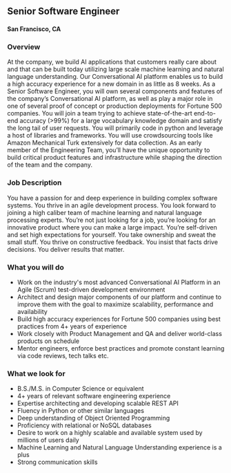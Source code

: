 ## Senior Software Engineer
#### San Francisco, CA

### Overview
At the company, we build AI applications that customers really care about and that can be built today utilizing large scale machine learning and natural language understanding. Our Conversational AI platform enables us to build a high accuracy experience for a new domain in as little as 8 weeks. As a Senior Software Engineer, you will own several components and features of the company’s Conversational AI platform, as well as play a major role in one of several proof of concept or production deployments for Fortune 500 companies. You will join a team trying to achieve state-of-the-art end-to-end accuracy (>99%) for a large vocabulary knowledge domain and satisfy the long tail of user requests. You will primarily code in python and leverage a host of libraries and frameworks. You will use crowdsourcing tools like Amazon Mechanical Turk extensively for data collection. As an early member of the Engineering Team, you’ll have the unique opportunity to build critical product features and infrastructure while shaping the direction of the team and the company.

### Job Description
You have a passion for and deep experience in building complex software systems. You thrive in an agile development process. You look forward to joining a high caliber team of machine learning and natural language processing experts. You’re not just looking for a job, you’re looking for an innovative product where you can make a large impact. You’re self-driven and set high expectations for yourself. You take ownership and sweat the small stuff. You thrive on constructive feedback. You insist that facts drive decisions. You deliver results that matter.

### What you will do
+	Work on the industry's most advanced Conversational AI Platform in an Agile (Scrum) test-driven development environment
+	Architect and design major components of our platform and continue to improve them with the goal to maximize scalability, performance and availability
+	Build high accuracy experiences for Fortune 500 companies using best practices from 4+ years of experience
+	Work closely with Product Management and QA and deliver world-class products on schedule
+	Mentor engineers, enforce best practices and promote constant learning via code reviews, tech talks etc.

### What we look for
+	B.S./M.S. in Computer Science or equivalent
+	4+ years of relevant software engineering experience
+	Expertise architecting and developing scalable REST API
+	Fluency in Python or other similar languages
+	Deep understanding of Object Oriented Programming
+	Proficiency with relational or NoSQL databases
+	Desire to work on a highly scalable and available system used by millions of users daily
+	Machine Learning and Natural Language Understanding experience is a plus
+	Strong communication skills
